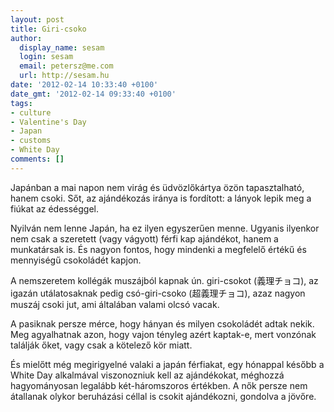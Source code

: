 ```yaml
---
layout: post
title: Giri-csoko
author:
  display_name: sesam
  login: sesam
  email: petersz@me.com
  url: http://sesam.hu
date: '2012-02-14 10:33:40 +0100'
date_gmt: '2012-02-14 09:33:40 +0100'
tags:
- culture
- Valentine's Day
- Japan
- customs
- White Day
comments: []
---
```


Japánban a mai napon nem virág és üdvözlőkártya özön tapasztalható, hanem csoki. Sőt, az ajándékozás iránya is fordított: a lányok lepik meg a fiúkat az édességgel.

Nyilván nem lenne Japán, ha ez ilyen egyszerűen menne. Ugyanis ilyenkor nem csak a szeretett (vagy vágyott) férfi kap ajándékot, hanem a munkatársak is. És nagyon fontos, hogy mindenki a megfelelő értékű és mennyiségű csokoládét kapjon.

A nemszeretem kollégák muszájból kapnak ún. giri-csokot (義理チョコ), az igazán utálatosaknak pedig csó-giri-csoko (超義理チョコ), azaz nagyon muszáj csoki jut, ami általában valami olcsó vacak.

A pasiknak persze mérce, hogy hányan és milyen csokoládét adtak nekik. Meg agyalhatnak azon, hogy vajon tényleg azért kaptak-e, mert vonzónak találják őket, vagy csak a kötelező kör miatt.

És mielőtt még megirigyelné valaki a japán férfiakat, egy hónappal később a White Day alkalmával viszonozniuk kell az ajándékokat, méghozzá hagyományosan legalább két-háromszoros értékben. A nők persze nem átallanak olykor beruházási céllal is csokit ajándékozni, gondolva a jövőre.

